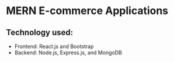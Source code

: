 # MERN E-commerce Applications
## Technology used:
- Frontend: React.js and Bootstrap
- Backend: Node.js, Express.js, and MongoDB

